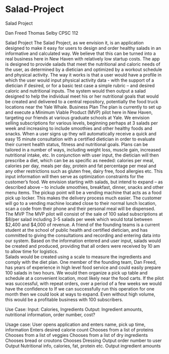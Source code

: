 Salad-Project
=============

Salad Project

Dan Freed
Thomas Selby
CPSC 112

Salad Project
The Salad Project, as we envision it, is an application designed to make it easy for users to design and order healthy salads in an informative and calculated way.  We believe that this can be turned into a real business here in New Haven with relatively low startup costs. 
The app is designed to provide salads that meet the nutritional and caloric needs of the user, as determined by a dietician and optimized by a workout schedule and physical activity.  The way it works is that a user would have a profile in which the user would input physical activity data - with the support of a dietician if desired, or for a basic test case a simple rubric – and desired caloric and nutritional inputs.  The system would then output a salad designed to help the individual meet his or her nutritional goals that would be created and delivered to a central repository, potentially the food truck locations near the Yale Whale.
Business Plan
The plan is currently to set up and execute a Minimum Viable Product (MVP) pilot here in New Haven, targeting our friends at various graduate schools at Yale.  We envision selling subscriptions for various levels, beginning perhaps at 3 salads per week and increasing to include smoothies and other healthy foods and snacks.
When a user signs up they will automatically receive a quick and easy 15 minute consultation with a certified dietician in order to evaluate their current health status, fitness and nutritional goals.  Plans can be tailored in a number of ways, including weight loss, muscle gain, increased nutritional intake, etc.
In conjunction with user input, the dietician will then prescribe a diet, which can be as specific as needed: calories per meal, calories per day, meals per day, protein and fat percentage per meal and any other restrictions such as gluten free, dairy free, food allergies etc.
This input information will then serve as optimization constraints for the customer’s food.  We envision starting with salads, but intend to expand – as described above – to include smoothies, breakfast, dinner, snacks and other menu items.  The pickup point will be a vending machine that acts as a food pick up locker. This makes the delivery process much easier. The customer will go to a vending machine located close to their normal lunch location, scan a code from their phone and their personal meal will be dispensed.
The MVP
The MVP pilot will consist of the sale of 100 salad subscriptions at $8/per salad including 3-5 salads per week which would total between $2,400 and $4,000 of revenue.  A friend of the founding teams is a current student at the school of public health and certified dietician, and has committed to giving the consultations and recording and entering data into our system.  Based on the information entered and user input, salads would be created and produced, providing that all orders were received by 10 am to allow time for logistics.  
Salads would be created using a scale to measure the ingredients and comply with the diet plan.  One member of the founding team, Dan Freed, has years of experience in high level food service and could easily prepare 100 salads in two hours.  We would then organize a pick up table and schedule at a convenient location, most likely near the food carts. 
If the pilot was successful, with repeat orders, over a period of a few weeks we would have the confidence to If we can successfully run this operation for one month then we could look at ways to expand. Even without high volume, this would be a profitable business with 100 subscribers. 


Use Case:
Input: Calories, Ingredients
Output: Ingredient amounts, nutritional information, order number, cost?

Usage case:
User opens application and enters name, pick up time, information
Enters desired calorie count
Chooses from a list of proteins
Chooses from a list of veggies
Chooses from a list of dry ingredients
Chooses bread or croutons
Chooses Dressing
Output order number to user
Output Nutritional info, calories, fat, protein etc.
Output ingredient amounts
 

